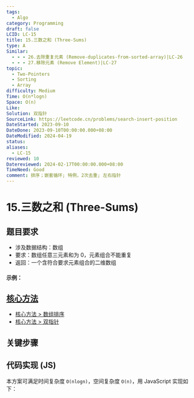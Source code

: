 ```yaml
---
tags:
  - Algo
category: Programming
draft: false
LCID: LC-15
title: 15.三数之和 (Three-Sums)
type: A
Similar:
  - - - 26.去除重复元素 (Remove-duplicates-from-sorted-array)|LC-26
  - - - 27.移除元素 (Remove Element)|LC-27
topic:
  - Two-Pointers
  - Sorting
  - Array
difficulty: Medium
Time: O(n*logn)
Space: O(n)
Like: 
Solution: 双指针
SourceLink: https://leetcode.cn/problems/search-insert-position
DateStarted: 2023-09-10
DateDone: 2023-09-10T00:00:00.000+08:00
DateModified: 2024-04-19
status: 
aliases:
  - LC-15
reviewed: 10
Datereviewed: 2024-02-17T00:00:00.000+08:00
TimeNeed: Good
comment: 排序；嵌套循环; 特例，2次去重; 左右指针
---
```


# 15.三数之和 (Three-Sums)

## 题目要求

- 涉及数据结构：数组
- 要求：数组任意三元素和为 0，元素组合不能重复
- 返回：一个含符合要求元素组合的二维数组

#### 示例：

## [核心方法](核心方法)

- [核心方法 > 数组排序](核心方法#数组排序)
- [核心方法 > 双指针](核心方法#双指针)

## 关键步骤

## 代码实现 (JS)

本方案可满足时间复杂度 `O(nlogn)`，空间复杂度 `O(n)`，用 JavaScript 实现如下：

```js

```
